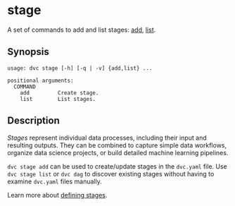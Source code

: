 # stage

A set of commands to add and list <abbr>stages</abbr>:
[add](/doc/command-reference/stage/add),
[list](/doc/command-reference/stage/list).

## Synopsis

```usage
usage: dvc stage [-h] [-q | -v] {add,list} ...

positional arguments:
  COMMAND
    add         Create stage.
    list        List stages.
```

## Description

_Stages_ represent individual data processes, including their input and
resulting outputs. They can be combined to capture simple data workflows,
organize data science projects, or build detailed machine learning pipelines.

`dvc stage add` can be used to create/update stages in the `dvc.yaml` file. Use
`dvc stage list` or `dvc dag` to discover existing stages without having to
examine `dvc.yaml` files manually.

Learn more about
[defining stages](/doc/user-guide/pipelines/defining-pipelines#stages).
